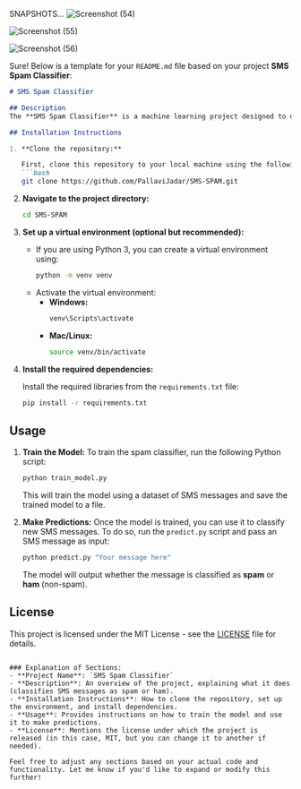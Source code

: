SNAPSHOTS...
![Screenshot (54)](https://github.com/user-attachments/assets/f84655b4-cb5d-4395-b306-d424124182b2)

![Screenshot (55)](https://github.com/user-attachments/assets/bfb97932-54d5-4df1-b67b-55bc4fec0214)

![Screenshot (56)](https://github.com/user-attachments/assets/8e2bb02d-56c6-403c-86a2-159f117f7988)


Sure! Below is a template for your `README.md` file based on your project **SMS Spam Classifier**:

```markdown
# SMS Spam Classifier

## Description
The **SMS Spam Classifier** is a machine learning project designed to detect spam messages in SMS texts. It uses a collection of labeled SMS messages to train a classification model that can predict whether a given SMS is spam or not. The project aims to help filter out unwanted spam messages in mobile and messaging applications.

## Installation Instructions

1. **Clone the repository:**

   First, clone this repository to your local machine using the following command:
   ```bash
   git clone https://github.com/PallaviJadar/SMS-SPAM.git
   ```

2. **Navigate to the project directory:**
   ```bash
   cd SMS-SPAM
   ```

3. **Set up a virtual environment (optional but recommended):**

   - If you are using Python 3, you can create a virtual environment using:
     ```bash
     python -m venv venv
     ```
   - Activate the virtual environment:
     - **Windows:**  
       ```bash
       venv\Scripts\activate
       ```
     - **Mac/Linux:**  
       ```bash
       source venv/bin/activate
       ```

4. **Install the required dependencies:**

   Install the required libraries from the `requirements.txt` file:
   ```bash
   pip install -r requirements.txt
   ```

## Usage

1. **Train the Model:**
   To train the spam classifier, run the following Python script:
   ```bash
   python train_model.py
   ```

   This will train the model using a dataset of SMS messages and save the trained model to a file.

2. **Make Predictions:**
   Once the model is trained, you can use it to classify new SMS messages. To do so, run the `predict.py` script and pass an SMS message as input:
   ```bash
   python predict.py "Your message here"
   ```

   The model will output whether the message is classified as **spam** or **ham** (non-spam).

## License

This project is licensed under the MIT License - see the [LICENSE](LICENSE) file for details.

```

### Explanation of Sections:
- **Project Name**: `SMS Spam Classifier`
- **Description**: An overview of the project, explaining what it does (classifies SMS messages as spam or ham).
- **Installation Instructions**: How to clone the repository, set up the environment, and install dependencies.
- **Usage**: Provides instructions on how to train the model and use it to make predictions.
- **License**: Mentions the license under which the project is released (in this case, MIT, but you can change it to another if needed).

Feel free to adjust any sections based on your actual code and functionality. Let me know if you'd like to expand or modify this further!

